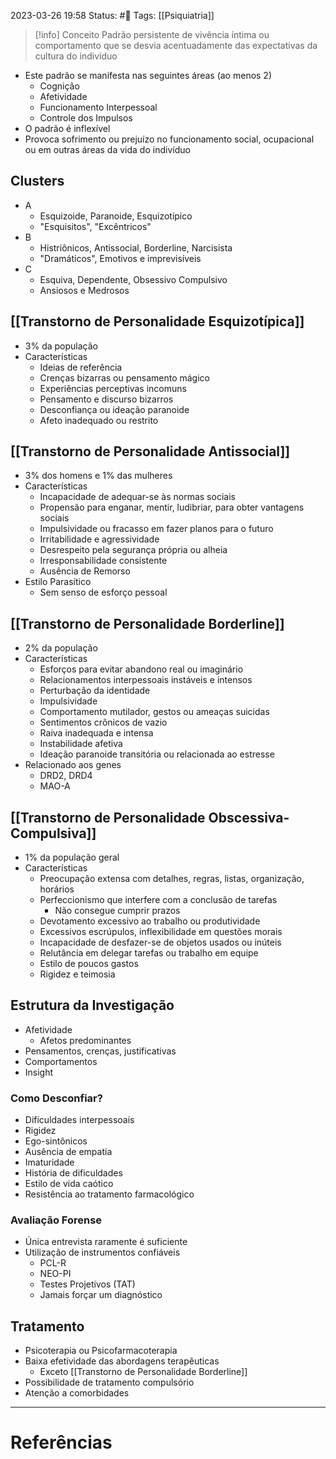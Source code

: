 2023-03-26 19:58
Status: #🌱 
Tags: [[Psiquiatria]]
<br/>
>[!info] Conceito
>Padrão persistente de vivência íntima ou comportamento que se desvia acentuadamente das expectativas da cultura do indivíduo
- Este padrão se manifesta nas seguintes áreas (ao menos 2)
	- Cognição
	- Afetividade
	- Funcionamento Interpessoal
	- Controle dos Impulsos
- O padrão é inflexível
- Provoca sofrimento ou prejuízo no funcionamento social, ocupacional ou em outras áreas da vida do indivíduo
## Clusters
- A
	- Esquizoide, Paranoide, Esquizotípico
	- "Esquisitos", "Excêntricos"
- B
	- Histriônicos, Antissocial, Borderline, Narcisista
	- "Dramáticos", Emotivos e imprevisíveis
- C
	- Esquiva, Dependente, Obsessivo Compulsivo
	- Ansiosos e Medrosos
## [[Transtorno de Personalidade Esquizotípica]]
- 3% da população
- Características
	- Ideias de referência
	- Crenças bizarras ou pensamento mágico
	- Experiências perceptivas incomuns
	- Pensamento e discurso bizarros
	- Desconfiança ou ideação paranoide
	- Afeto inadequado ou restrito
## [[Transtorno de Personalidade Antissocial]]
- 3% dos homens e 1% das mulheres
- Características
	- Incapacidade de adequar-se às normas sociais
	- Propensão para enganar, mentir, ludibriar, para obter vantagens sociais
	- Impulsividade ou fracasso em fazer planos para o futuro
	- Irritabilidade e agressividade
	- Desrespeito pela segurança própria ou alheia
	- Irresponsabilidade consistente
	- Ausência de Remorso
- Estilo Parasítico
	- Sem senso de esforço pessoal
## [[Transtorno de Personalidade Borderline]]
- 2% da população
- Características
	- Esforços para evitar abandono real ou imaginário
	- Relacionamentos interpessoais instáveis e intensos
	- Perturbação da identidade
	- Impulsividade
	- Comportamento mutilador, gestos ou ameaças suicidas
	- Sentimentos crônicos de vazio
	- Raiva inadequada e intensa
	- Instabilidade afetiva
	- Ideação paranoide transitória ou relacionada ao estresse
- Relacionado aos genes
	- DRD2, DRD4
	- MAO-A
## [[Transtorno de Personalidade Obscessiva-Compulsiva]]
- 1% da população geral
- Características
	- Preocupação extensa com detalhes, regras, listas, organização, horários
	- Perfeccionismo que interfere com a conclusão de tarefas
		- Não consegue cumprir prazos
	- Devotamento excessivo ao trabalho ou produtividade
	- Excessivos escrúpulos, inflexibilidade em questões morais
	- Incapacidade de desfazer-se de objetos usados ou inúteis
	- Relutância em delegar tarefas ou trabalho em equipe
	- Estilo de poucos gastos
	- Rigidez e teimosia
## Estrutura da Investigação
- Afetividade 
	- Afetos predominantes
- Pensamentos, crenças, justificativas
- Comportamentos
- Insight
### Como Desconfiar?
- Dificuldades interpessoais
- Rigidez
- Ego-sintônicos
- Ausência de empatia
- Imaturidade
- História de dificuldades
- Estilo de vida caótico
- Resistência ao tratamento farmacológico
### Avaliação Forense
- Única entrevista raramente é suficiente
- Utilização de instrumentos confiáveis
	- PCL-R
	- NEO-PI
	- Testes Projetivos (TAT)
	- Jamais forçar um diagnóstico
## Tratamento
- Psicoterapia ou Psicofarmacoterapia
- Baixa efetividade das abordagens terapêuticas
	- Exceto [[Transtorno de Personalidade Borderline]]
- Possibilidade de tratamento compulsório
- Atenção a comorbidades
____
# Referências

